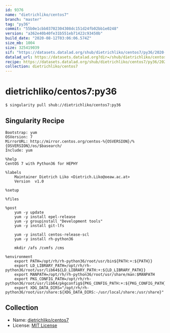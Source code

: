 ```yaml
---
id: 9376
name: "dietrichliko/centos7"
branch: "master"
tag: "py36"
commit: "55b0e1cbb03702304308dc151d24fb02bb1e0248"
version: "a362e40b40fe31b551eb71422c93450b"
build_date: "2020-08-12T03:06:06.574Z"
size_mb: 1004
size: 325419039
sif: "https://datasets.datalad.org/shub/dietrichliko/centos7/py36/2020-08-12-55b0e1cb-a362e40b/a362e40b40fe31b551eb71422c93450b.simg"
datalad_url: https://datasets.datalad.org?dir=/shub/dietrichliko/centos7/py36/2020-08-12-55b0e1cb-a362e40b/
recipe: https://datasets.datalad.org/shub/dietrichliko/centos7/py36/2020-08-12-55b0e1cb-a362e40b/Singularity
collection: dietrichliko/centos7
---
```


# dietrichliko/centos7:py36

```bash
$ singularity pull shub://dietrichliko/centos7:py36
```

## Singularity Recipe

```singularity
Bootstrap: yum
OSVersion: 7
MirrorURL: http://mirror.centos.org/centos-%{OSVERSION}/%{OSVERSION}/os/$basearch/
Include: yum

%help
CentOS 7 with Python36 for HEPHY

%labels
    Maintainer Dietrich Liko <Dietrich.Liko@oeaw.ac.at>
    Version  v1.0

%setup

%files

%post
    yum -y update
    yum -y install epel-release
    yum -y groupinstall "Development tools"
    yum -y install git-lfs

    yum -y install centos-release-scl
    yum -y install rh-python36

    mkdir /afs /cvmfs /cms

%environment
    export PATH=/opt/rh/rh-python36/root/usr/bin${PATH:+:${PATH}}
    export LD_LIBRARY_PATH=/opt/rh/rh-python36/root/usr/lib64${LD_LIBRARY_PATH:+:${LD_LIBRARY_PATH}}
    export MANPATH=/opt/rh/rh-python36/root/usr/share/man:$MANPATH
    export PKG_CONFIG_PATH=/opt/rh/rh-python36/root/usr/lib64/pkgconfig${PKG_CONFIG_PATH:+:${PKG_CONFIG_PATH}}
    export XDG_DATA_DIRS="/opt/rh/rh-python36/root/usr/share:${XDG_DATA_DIRS:-/usr/local/share:/usr/share}"
```

## Collection

 - Name: [dietrichliko/centos7](https://github.com/dietrichliko/centos7)
 - License: [MIT License](https://api.github.com/licenses/mit)

